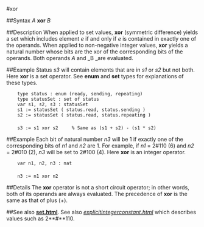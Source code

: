 
#xor

##Syntax
_A_ **xor** _B_



##Description
When applied to set values, **xor** (symmetric difference) yields a set which includes element _e_ if and only if _e_ is contained in exactly one of the operands. When applied to non-negative integer values, **xor** yields a natural number whose bits are the xor of the corresponding bits of the operands. Both operands _A_ and _B _are evaluated.



##Example
Status _s3_ will contain elements that are in _s1_ or _s2_ but not both. Here **xor** is a set operator. See **enum** and **set** types for explanations of these types.


        type status : enum (ready, sending, repeating)
        type statusSet : set of status
        var s1, s2, s3 : statusSet
        s1 := statusSet ( status.read, status.sending )
        s2 := statusSet ( status.read, status.repeating )
        
        s3 := s1 xor s2     % Same as (s1 + s2) - (s1 * s2)
##Example
Each bit of natural number _n3_ will be 1 if exactly one of the corresponding bits of _n1_ and _n2_ are 1. For example, if _n1_ = 2#110 (6) and _n2_ = 2#010 (2), _n3_ will be set to 2#100 (4). Here **xor** is an integer operator.


        var n1, n2, n3 : nat
        
        n3 := n1 xor n2
##Details
The **xor** operator is not a short circuit operator; in other words, both of its operands are always evaluated. The precedence of **xor** is the same as that of plus (+).



##See also
**[set.html](set)**. See also _[explicitintegerconstant.html](explicitIntegerConstant)_ which describes values such as 2**#**110.


